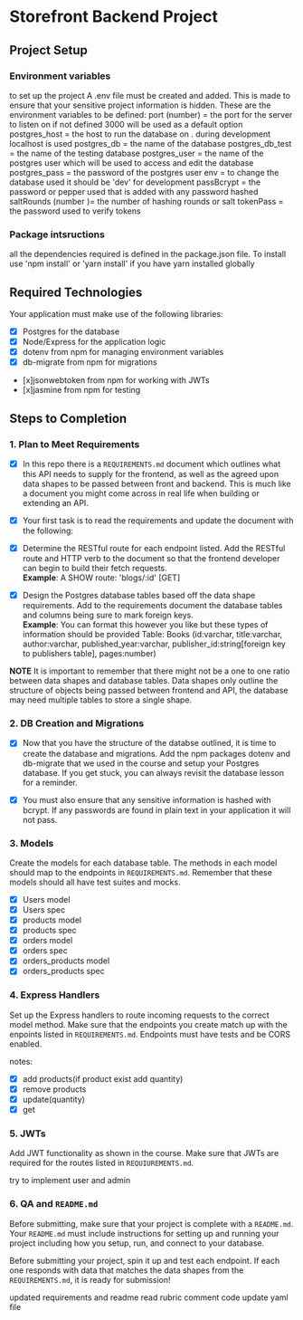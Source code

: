 # Storefront Backend Project

## Project Setup

### Environment variables

to set up the project A .env file must be created and added. This is made to ensure that your sensitive project information is hidden.
These are the environment variables to be defined:
port (number) = the port for the server to listen on if not defined 3000 will be used as a default option
postgres_host = the host to run the database on . during development localhost is used
postgres_db = the name of the database
postgres_db_test = the name of the testing database
postgres_user = the name of the postgres user which will be used to access and edit the database
postgres_pass = the password of the postgres user
env = to change the database used it should be 'dev' for development
passBcrypt = the password or pepper used that is added with any password hashed
saltRounds (number )= the number of hashing rounds or salt
tokenPass = the password used to verify tokens

### Package intsructions

all the dependencies required is defined in the package.json file. To install use 'npm install' or 'yarn install' if you have yarn installed globally

## Required Technologies

Your application must make use of the following libraries:

- [x] Postgres for the database
- [x] Node/Express for the application logic
- [x] dotenv from npm for managing environment variables
- [x] db-migrate from npm for migrations
- [x]jsonwebtoken from npm for working with JWTs
- [x]jasmine from npm for testing

## Steps to Completion

### 1. Plan to Meet Requirements

- [x] In this repo there is a `REQUIREMENTS.md` document which outlines what this API needs to supply for the frontend, as well as the agreed upon data shapes to be passed between front and backend. This is much like a document you might come across in real life when building or extending an API.

- [x] Your first task is to read the requirements and update the document with the following:

- [x] Determine the RESTful route for each endpoint listed. Add the RESTful route and HTTP verb to the document so that the frontend developer can begin to build their fetch requests.  
       **Example**: A SHOW route: 'blogs/:id' [GET]

- [x] Design the Postgres database tables based off the data shape requirements. Add to the requirements document the database tables and columns being sure to mark foreign keys.  
       **Example**: You can format this however you like but these types of information should be provided
      Table: Books (id:varchar, title:varchar, author:varchar, published_year:varchar, publisher_id:string[foreign key to publishers table], pages:number)

**NOTE** It is important to remember that there might not be a one to one ratio between data shapes and database tables. Data shapes only outline the structure of objects being passed between frontend and API, the database may need multiple tables to store a single shape.

### 2. DB Creation and Migrations

- [x] Now that you have the structure of the databse outlined, it is time to create the database and migrations. Add the npm packages dotenv and db-migrate that we used in the course and setup your Postgres database. If you get stuck, you can always revisit the database lesson for a reminder.

- [x] You must also ensure that any sensitive information is hashed with bcrypt. If any passwords are found in plain text in your application it will not pass.

### 3. Models

Create the models for each database table. The methods in each model should map to the endpoints in `REQUIREMENTS.md`. Remember that these models should all have test suites and mocks.

- [x] Users model
- [x] Users spec
- [x] products model
- [x] products spec
- [x] orders model
- [x] orders spec
- [x] orders_products model
- [x] orders_products spec

### 4. Express Handlers

Set up the Express handlers to route incoming requests to the correct model method. Make sure that the endpoints you create match up with the enpoints listed in `REQUIREMENTS.md`. Endpoints must have tests and be CORS enabled.

notes:

- [x] add products(if product exist add quantity)
- [x] remove products
- [x] update(quantity)
- [x] get

### 5. JWTs

Add JWT functionality as shown in the course. Make sure that JWTs are required for the routes listed in `REQUIUREMENTS.md`.

try to implement user and admin

### 6. QA and `README.md`

Before submitting, make sure that your project is complete with a `README.md`. Your `README.md` must include instructions for setting up and running your project including how you setup, run, and connect to your database.

Before submitting your project, spin it up and test each endpoint. If each one responds with data that matches the data shapes from the `REQUIREMENTS.md`, it is ready for submission!

updated requirements and readme
read rubric
comment code
update yaml file

